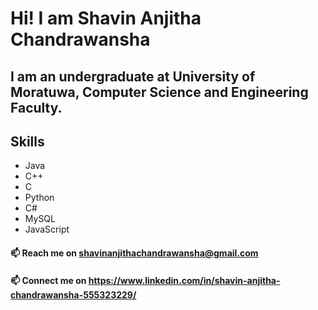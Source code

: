 # Hi! I am Shavin Anjitha Chandrawansha

## I am an undergraduate at University of Moratuwa, Computer Science and Engineering Faculty.

## Skills

<ul>
  <li>Java</li>
  <li>C++</li>
  <li>C</li>
  <li>Python</li>
  <li>C#</li>
  <li>MySQL</li>
  <li>JavaScript</li>
</ul>

#### 📫 Reach me on shavinanjithachandrawansha@gmail.com
#### 📫 Connect me on https://www.linkedin.com/in/shavin-anjitha-chandrawansha-555323229/
